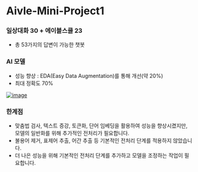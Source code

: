 # Aivle-Mini-Project1

### 일상대화 30 + 에이블스쿨 23
- 총 53가지의 답변이 가능한 챗봇

### AI 모델
- 성능 향상 : EDA(Easy Data Augmentation)를 통해 개선(약 20%) 
- 최대 정확도 70%  

[![image](https://github.com/codnjs042/Aivle-Mini-Project1/assets/73993796/ae3b2eb3-2628-473c-9da4-b08c4ce0b826)](https://github.com/codnjs042/Aivle-Mini-Project1/blob/main/4%EA%B8%B0_3.%20Aivle%20%EC%8A%A4%EC%BF%A8%20%EC%A7%80%EC%9B%90%20%EC%A7%88%EB%AC%B8%2C%20%EB%8B%B5%EB%B3%80%20%EC%B1%97%EB%B4%87%20%EB%A7%8C%EB%93%A4%EA%B8%B0_%EB%AA%A8%EB%8D%B8%EB%A7%81.ipynb)

### 한계점
- 맞춤법 검사, 텍스트 증강, 토큰화, 단어 임베딩을 활용하여 성능을 향상시켰지만, 모델의 일반화를 위해 추가적인 전처리가 필요합니다.
- 불용어 제거, 표제어 추출, 어간 추출 등 기본적인 전처리 단계를 적용하지 않았습니다.
- 더 나은 성능을 위해 기본적인 전처리 단계를 추가하고 모델을 조정하는 작업이 필요합니다.
